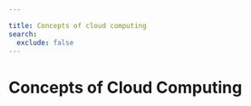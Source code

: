 ```yaml
---

title: Concepts of cloud computing
search:
  exclude: false
---
```


# Concepts of Cloud Computing
